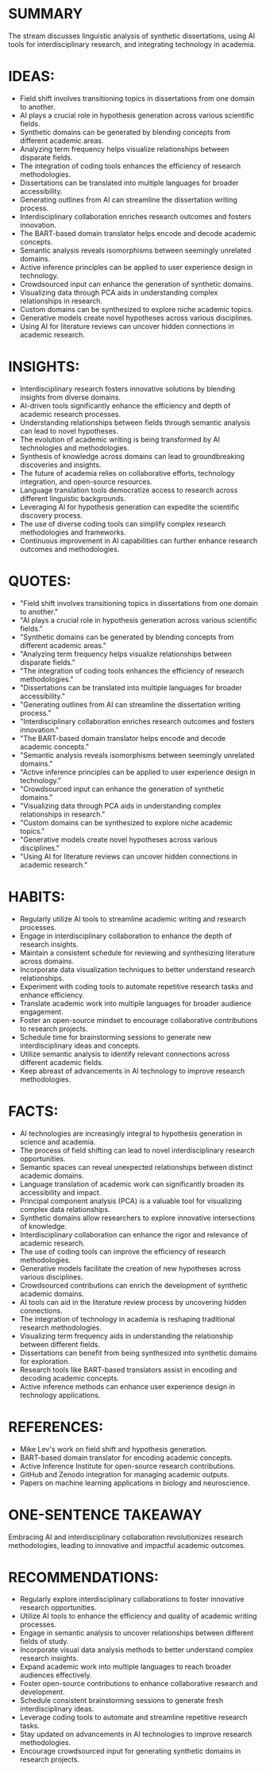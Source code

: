 # SUMMARY
The stream discusses linguistic analysis of synthetic dissertations, using AI tools for interdisciplinary research, and integrating technology in academia.

# IDEAS:
- Field shift involves transitioning topics in dissertations from one domain to another.
- AI plays a crucial role in hypothesis generation across various scientific fields.
- Synthetic domains can be generated by blending concepts from different academic areas.
- Analyzing term frequency helps visualize relationships between disparate fields.
- The integration of coding tools enhances the efficiency of research methodologies.
- Dissertations can be translated into multiple languages for broader accessibility.
- Generating outlines from AI can streamline the dissertation writing process.
- Interdisciplinary collaboration enriches research outcomes and fosters innovation.
- The BART-based domain translator helps encode and decode academic concepts.
- Semantic analysis reveals isomorphisms between seemingly unrelated domains.
- Active inference principles can be applied to user experience design in technology.
- Crowdsourced input can enhance the generation of synthetic domains.
- Visualizing data through PCA aids in understanding complex relationships in research.
- Custom domains can be synthesized to explore niche academic topics.
- Generative models create novel hypotheses across various disciplines.
- Using AI for literature reviews can uncover hidden connections in academic research.

# INSIGHTS:
- Interdisciplinary research fosters innovative solutions by blending insights from diverse domains.
- AI-driven tools significantly enhance the efficiency and depth of academic research processes.
- Understanding relationships between fields through semantic analysis can lead to novel hypotheses.
- The evolution of academic writing is being transformed by AI technologies and methodologies.
- Synthesis of knowledge across domains can lead to groundbreaking discoveries and insights.
- The future of academia relies on collaborative efforts, technology integration, and open-source resources.
- Language translation tools democratize access to research across different linguistic backgrounds.
- Leveraging AI for hypothesis generation can expedite the scientific discovery process.
- The use of diverse coding tools can simplify complex research methodologies and frameworks.
- Continuous improvement in AI capabilities can further enhance research outcomes and methodologies.

# QUOTES:
- "Field shift involves transitioning topics in dissertations from one domain to another."
- "AI plays a crucial role in hypothesis generation across various scientific fields."
- "Synthetic domains can be generated by blending concepts from different academic areas."
- "Analyzing term frequency helps visualize relationships between disparate fields."
- "The integration of coding tools enhances the efficiency of research methodologies."
- "Dissertations can be translated into multiple languages for broader accessibility."
- "Generating outlines from AI can streamline the dissertation writing process."
- "Interdisciplinary collaboration enriches research outcomes and fosters innovation."
- "The BART-based domain translator helps encode and decode academic concepts."
- "Semantic analysis reveals isomorphisms between seemingly unrelated domains."
- "Active inference principles can be applied to user experience design in technology."
- "Crowdsourced input can enhance the generation of synthetic domains."
- "Visualizing data through PCA aids in understanding complex relationships in research."
- "Custom domains can be synthesized to explore niche academic topics."
- "Generative models create novel hypotheses across various disciplines."
- "Using AI for literature reviews can uncover hidden connections in academic research."

# HABITS:
- Regularly utilize AI tools to streamline academic writing and research processes.
- Engage in interdisciplinary collaboration to enhance the depth of research insights.
- Maintain a consistent schedule for reviewing and synthesizing literature across domains.
- Incorporate data visualization techniques to better understand research relationships.
- Experiment with coding tools to automate repetitive research tasks and enhance efficiency.
- Translate academic work into multiple languages for broader audience engagement.
- Foster an open-source mindset to encourage collaborative contributions to research projects.
- Schedule time for brainstorming sessions to generate new interdisciplinary ideas and concepts.
- Utilize semantic analysis to identify relevant connections across different academic fields.
- Keep abreast of advancements in AI technology to improve research methodologies.

# FACTS:
- AI technologies are increasingly integral to hypothesis generation in science and academia.
- The process of field shifting can lead to novel interdisciplinary research opportunities.
- Semantic spaces can reveal unexpected relationships between distinct academic domains.
- Language translation of academic work can significantly broaden its accessibility and impact.
- Principal component analysis (PCA) is a valuable tool for visualizing complex data relationships.
- Synthetic domains allow researchers to explore innovative intersections of knowledge.
- Interdisciplinary collaboration can enhance the rigor and relevance of academic research.
- The use of coding tools can improve the efficiency of research methodologies.
- Generative models facilitate the creation of new hypotheses across various disciplines.
- Crowdsourced contributions can enrich the development of synthetic academic domains.
- AI tools can aid in the literature review process by uncovering hidden connections.
- The integration of technology in academia is reshaping traditional research methodologies.
- Visualizing term frequency aids in understanding the relationship between different fields.
- Dissertations can benefit from being synthesized into synthetic domains for exploration.
- Research tools like BART-based translators assist in encoding and decoding academic concepts.
- Active inference methods can enhance user experience design in technology applications.

# REFERENCES:
- Mike Lev's work on field shift and hypothesis generation.
- BART-based domain translator for encoding academic concepts.
- Active Inference Institute for open-source research contributions.
- GitHub and Zenodo integration for managing academic outputs.
- Papers on machine learning applications in biology and neuroscience.

# ONE-SENTENCE TAKEAWAY
Embracing AI and interdisciplinary collaboration revolutionizes research methodologies, leading to innovative and impactful academic outcomes.

# RECOMMENDATIONS:
- Regularly explore interdisciplinary collaborations to foster innovative research opportunities.
- Utilize AI tools to enhance the efficiency and quality of academic writing processes.
- Engage in semantic analysis to uncover relationships between different fields of study.
- Incorporate visual data analysis methods to better understand complex research insights.
- Expand academic work into multiple languages to reach broader audiences effectively.
- Foster open-source contributions to enhance collaborative research and development.
- Schedule consistent brainstorming sessions to generate fresh interdisciplinary ideas.
- Leverage coding tools to automate and streamline repetitive research tasks.
- Stay updated on advancements in AI technologies to improve research methodologies.
- Encourage crowdsourced input for generating synthetic domains in research projects.
